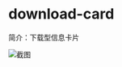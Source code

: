 # download-card

简介：下载型信息卡片

![截图](https://img.alicdn.com/tfs/TB1HLu1hLDH8KJjy1XcXXcpdXXa-938-688.png)






